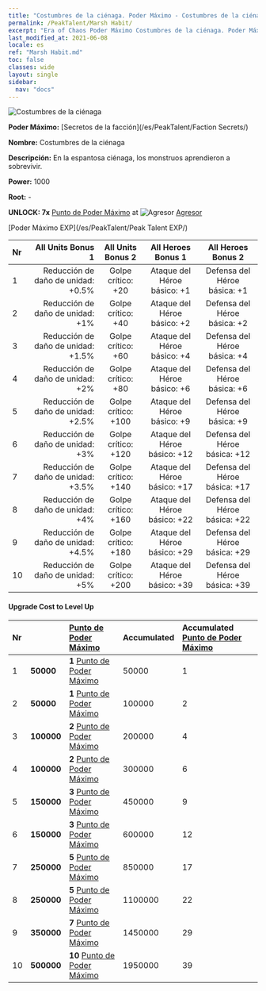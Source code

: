 ```yaml
---
title: "Costumbres de la ciénaga. Poder Máximo - Costumbres de la ciénaga"
permalink: /PeakTalent/Marsh Habit/
excerpt: "Era of Chaos Poder Máximo Costumbres de la ciénaga. Poder Máximo Costumbres de la ciénaga. Costumbres de la ciénaga"
last_modified_at: 2021-06-08
locale: es
ref: "Marsh Habit.md"
toc: false
classes: wide
layout: single
sidebar:
  nav: "docs"
---
```


  ![Costumbres de la ciénaga](/images/pt/talent_3005.png)

  **Poder Máximo:** [Secretos de la facción](/es/PeakTalent/Faction Secrets/)

  **Nombre:** Costumbres de la ciénaga

  **Descripción:** En la espantosa ciénaga, los monstruos aprendieron a sobrevivir.

  **Power:** 1000

  **Root:** -

  **UNLOCK: 7x** [Punto de Poder Máximo](/ItemsES/con_934/) at ![Agresor](/images/pt/talent_3004.png) [Agresor](/es/PeakTalent/Aggressor/)

  [Poder Máximo EXP](/es/PeakTalent/Peak Talent EXP/)

  | Nr | All Units Bonus 1 | All Units Bonus 2 | All Heroes Bonus 1 | All Heroes Bonus 2 |
  |:---|--------------:|:-------------:|:-------------:|:-------------:|
  | 1 | Reducción de daño de unidad: +0.5% | Golpe crítico: +20 | Ataque del Héroe básico: +1 | Defensa del Héroe básica: +1 |
  | 2 | Reducción de daño de unidad: +1% | Golpe crítico: +40 | Ataque del Héroe básico: +2 | Defensa del Héroe básica: +2 |
  | 3 | Reducción de daño de unidad: +1.5% | Golpe crítico: +60 | Ataque del Héroe básico: +4 | Defensa del Héroe básica: +4 |
  | 4 | Reducción de daño de unidad: +2% | Golpe crítico: +80 | Ataque del Héroe básico: +6 | Defensa del Héroe básica: +6 |
  | 5 | Reducción de daño de unidad: +2.5% | Golpe crítico: +100 | Ataque del Héroe básico: +9 | Defensa del Héroe básica: +9 |
  | 6 | Reducción de daño de unidad: +3% | Golpe crítico: +120 | Ataque del Héroe básico: +12 | Defensa del Héroe básica: +12 |
  | 7 | Reducción de daño de unidad: +3.5% | Golpe crítico: +140 | Ataque del Héroe básico: +17 | Defensa del Héroe básica: +17 |
  | 8 | Reducción de daño de unidad: +4% | Golpe crítico: +160 | Ataque del Héroe básico: +22 | Defensa del Héroe básica: +22 |
  | 9 | Reducción de daño de unidad: +4.5% | Golpe crítico: +180 | Ataque del Héroe básico: +29 | Defensa del Héroe básica: +29 |
  | 10 | Reducción de daño de unidad: +5% | Golpe crítico: +200 | Ataque del Héroe básico: +39 | Defensa del Héroe básica: +39 |


#### Upgrade Cost to Level Up

  | Nr | <i class="fas fa-coins"/> | [Punto de Poder Máximo](/ItemsES/con_934/) | Accumulated <i class="fas fa-coins"/> | Accumulated [Punto de Poder Máximo](/ItemsES/con_934/) |
  |:---|:--------------|:-------------|:-------------|:-------------|
  | 1 | **50000** | **1** [Punto de Poder Máximo](/ItemsES/con_934/) | 50000 | 1 |
  | 2 | **50000** | **1** [Punto de Poder Máximo](/ItemsES/con_934/) | 100000 | 2 |
  | 3 | **100000** | **2** [Punto de Poder Máximo](/ItemsES/con_934/) | 200000 | 4 |
  | 4 | **100000** | **2** [Punto de Poder Máximo](/ItemsES/con_934/) | 300000 | 6 |
  | 5 | **150000** | **3** [Punto de Poder Máximo](/ItemsES/con_934/) | 450000 | 9 |
  | 6 | **150000** | **3** [Punto de Poder Máximo](/ItemsES/con_934/) | 600000 | 12 |
  | 7 | **250000** | **5** [Punto de Poder Máximo](/ItemsES/con_934/) | 850000 | 17 |
  | 8 | **250000** | **5** [Punto de Poder Máximo](/ItemsES/con_934/) | 1100000 | 22 |
  | 9 | **350000** | **7** [Punto de Poder Máximo](/ItemsES/con_934/) | 1450000 | 29 |
  | 10 | **500000** | **10** [Punto de Poder Máximo](/ItemsES/con_934/) | 1950000 | 39 |
